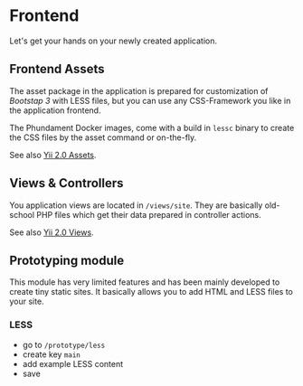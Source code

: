 Frontend
========

Let's get your hands on your newly created application.


Frontend Assets
---------------

The asset package in the application is prepared for customization of *Bootstap 3* with LESS files, but you can use any CSS-Framework you like in the application frontend.

The Phundament Docker images, come with a build in `lessc` binary to create the CSS files by the asset command or on-the-fly.

See also [Yii 2.0 Assets](http://www.yiiframework.com/doc-2.0/guide-structure-assets.html).


Views & Controllers
-------------------

You application views are located in `/views/site`. They are basically old-school PHP files which get their data
prepared in controller actions.

See also [Yii 2.0 Views](http://www.yiiframework.com/doc-2.0/guide-structure-views.html).


Prototyping module
------------------

This module has very limited features and has been mainly developed to create tiny static sites. It basically allows
you to add HTML and LESS files to your site. 

### LESS

- go to `/prototype/less`
- create key `main`
 - add example LESS content
- save
